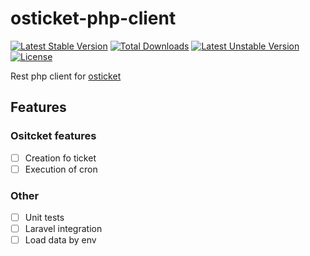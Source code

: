 # osticket-php-client
[![Latest Stable Version](https://poser.pugx.org/thecsea/osticket-php-client/v/stable)](https://packagist.org/packages/thecsea/osticket-php-client) [![Total Downloads](https://poser.pugx.org/thecsea/osticket-php-client/downloads)](https://packagist.org/packages/thecsea/osticket-php-client) [![Latest Unstable Version](https://poser.pugx.org/thecsea/osticket-php-client/v/unstable)](https://packagist.org/packages/thecsea/osticket-php-client) [![License](https://poser.pugx.org/thecsea/osticket-php-client/license)](https://packagist.org/packages/thecsea/osticket-php-client)



Rest php client for [osticket](http://osticket.com/)

## Features
### Ositcket features

- [ ] Creation fo ticket
- [ ] Execution of cron

### Other
- [ ] Unit tests
- [ ] Laravel integration
- [ ] Load data by env
